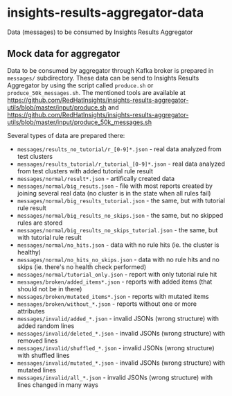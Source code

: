 # insights-results-aggregator-data

Data (messages) to be consumed by Insights Results Aggregator

## Mock data for aggregator

Data to be consumed by aggregator through Kafka broker is prepared in `messages/` subdirectory.
These data can be send to Insights Results Aggregator by using the script called `produce.sh` or `produce_50k_messages.sh`.
The mentioned tools are available at https://github.com/RedHatInsights/insights-results-aggregator-utils/blob/master/input/produce.sh and
https://github.com/RedHatInsights/insights-results-aggregator-utils/blob/master/input/produce_50k_messages.sh

Several types of data are prepared there:

* `messages/results_no_tutorial/r_[0-9]*.json` - real data analyzed from test clusters
* `messages/results_tutorial/r_tutorial_[0-9]*.json` - real data analyzed from test clusters with added tutorial rule result
* `messages/normal/result*.json` - artifically created data
* `messages/normal/big_resuts.json` - file with most reports created by joining several real data (no cluster is in the state when all rules fail)
* `messages/normal/big_results_tutorial.json` - the same, but with tutorial rule result
* `messages/normal/big_results_no_skips.json` - the same, but no skipped rules are stored
* `messages/normal/big_results_no_skips_tutorial.json` - the same, but with tutorial rule result
* `messages/normal/no_hits.json` - data with no rule hits (ie. the cluster is healthy)
* `messages/normal/no_hits_no_skips.json` - data with no rule hits and no skips (ie. there's no health check performed)
* `messages/normal/tutorial_only.json` - report with only tutorial rule hit
* `messages/broken/added_items*.json` - reports with added items (that should not be in there)
* `messages/broken/mutated_items*.json` - reports with mutated items
* `messages/broken/without_*.json` - reports without one or more attributes
* `messages/invalid/added_*.json` - invalid JSONs (wrong structure) with added random lines
* `messages/invalid/deleted_*.json` - invalid JSONs (wrong structure) with removed lines
* `messages/invalid/shuffled_*.json` - invalid JSONs (wrong structure) with shuffled lines
* `messages/invalid/mutated_*.json` - invalid JSONs (wrong structure) with mutated lines
* `messages/invalid/all_*.json` - invalid JSONs (wrong structure) with lines changed in many ways
